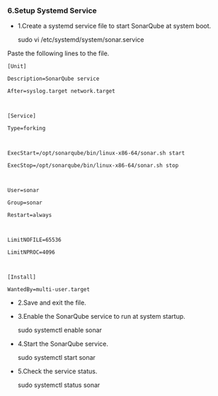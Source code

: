 ### 6.Setup Systemd Service

- 1.Create a systemd service file to start SonarQube at system boot.

    sudo vi /etc/systemd/system/sonar.service

Paste the following lines to the file.

    [Unit]

    Description=SonarQube service

    After=syslog.target network.target



    [Service]

    Type=forking



    ExecStart=/opt/sonarqube/bin/linux-x86-64/sonar.sh start

    ExecStop=/opt/sonarqube/bin/linux-x86-64/sonar.sh stop



    User=sonar

    Group=sonar

    Restart=always



    LimitNOFILE=65536

    LimitNPROC=4096



    [Install]

    WantedBy=multi-user.target

- 2.Save and exit the file.

- 3.Enable the SonarQube service to run at system startup.

    sudo systemctl enable sonar

- 4.Start the SonarQube service.

    sudo systemctl start sonar

- 5.Check the service status.

    sudo systemctl status sonar